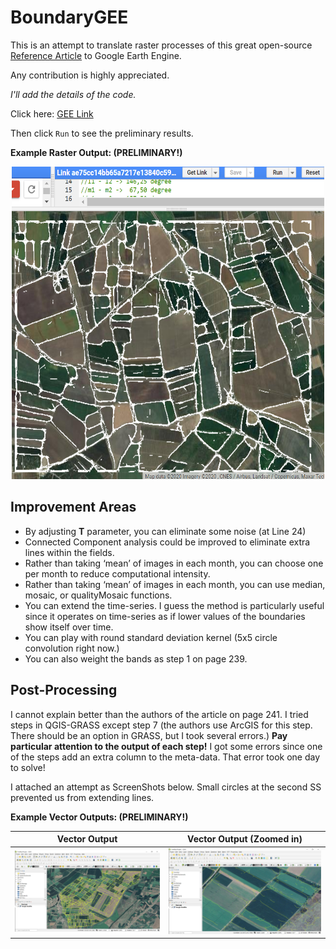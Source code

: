 # BoundaryGEE

This is an attempt to translate raster processes of this great open-source [Reference Article](https://ieeexplore.ieee.org/document/8584043)
to Google Earth Engine.

Any contribution is highly appreciated.

*I'll add the details of the code.*

Click here: [GEE Link](https://code.earthengine.google.com/edb00d86ad7dded2391f29a40523a7c4)

Then click ```Run``` to see the preliminary results.

**Example Raster Output: (PRELIMINARY!)**

<div align="center"><img src="images/RasterOutput1.png" width="500" height="500" ></div>

## Improvement Areas
-	By adjusting **T** parameter, you can eliminate some noise (at Line 24)
-	Connected Component analysis could be improved to eliminate extra lines within the fields.
-	Rather than taking ‘mean’ of images in each month, you can choose one per month to reduce computational intensity.
-	Rather than taking ‘mean’ of images in each month, you can use median, mosaic, or qualityMosaic functions.
-	You can extend the time-series. I guess the method is particularly useful since it operates on time-series as if lower values of the boundaries show itself over time.
-	You can play with round standard deviation kernel (5x5 circle convolution right now.)
- You can also weight the bands as step 1 on page 239.

## Post-Processing
I cannot explain better than the authors of the article on page 241. I tried steps in QGIS-GRASS except step 7 (the authors use ArcGIS for this step. There should be an option in GRASS, but I took several errors.) **Pay particular attention to the output of each step!** I got some errors since one of the steps add an extra column to the meta-data. That error took one day to solve!

I attached an attempt as ScreenShots below. Small circles at the second SS prevented us from extending lines.

**Example Vector Outputs: (PRELIMINARY!)**

Vector Output              |  Vector Output (Zoomed in)
:-------------------------:|:-------------------------:
![](images/VectorOutput1.png)  |  ![](images/VectorOutput2.png)
